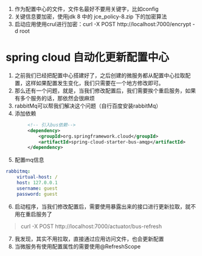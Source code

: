 1. 作为配置中心的文件，文件名最好不要用关键字，比如config
2. 关键信息要加密，使用jdk 8 中的 jce_policy-8.zip 下的加密算法
3. 启动应用使用crul进行加密：curl -X POST http://localhost:7000/encrypt -d root
# spring cloud 自动化更新配置中心
1. 之前我们已经把配置中心搭建好了，之后创建的微服务都从配置中心拉取配置，这样如果配置发生变化，我们只需要在一个地方修改即可。
2. 那么还有一个问题，就是，当我们修改配置后，我们需要挨个重启服务，如果有多个服务的话，那依然会很麻烦
3. rabbitMq可以帮我们解决这个问题（自行百度安装rabbitMq）
4. 添加依赖
```xml
        <!-- 引入bus依赖-->
        <dependency>
            <groupId>org.springframework.cloud</groupId>
            <artifactId>spring-cloud-starter-bus-amqp</artifactId>
        </dependency>
```
5. 配置mq信息
```yml
rabbitmq:
    virtual-host: /
    host: 127.0.0.1
    username: guest
    password: guest
```
6. 启动程序，当我们修改配置后，需要使用暴露出来的接口进行更新拉取，就不用在重启服务了
 > curl -X POST http://localhost:7000/actuator/bus-refresh
7. 我发现，其实不用拉取，直接通过应用访问文件，也会更新配置
8. 当微服务有使用配置属性的需要使用@RefreshScope
